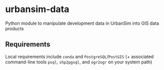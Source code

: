 # urbansim-data

Python module to manipulate development data in UrbanSim into GIS data products

## Requirements

Local requirements include `conda` and `PostgreSQL`/`PostGIS` (+ associated command-line tools `psql`, `shp2pgsql`, and `ogr2ogr` on your system path)
